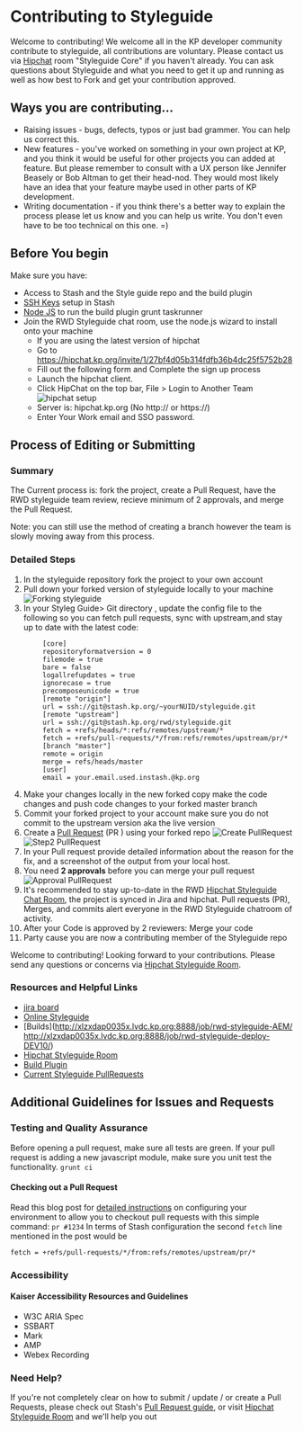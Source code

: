 # Contributing to Styleguide

Welcome to contributing! We welcome all in the KP developer community contribute to styleguide, all contributions are voluntary. Please contact us via [Hipchat](https://hipchat.kp.org/chat/room/19) room "Styleguide Core" if you haven't already. You can ask questions about Styleguide and what you need to get it up and running as well as how best to Fork and get your contribution approved.

## Ways you are contributing...
- Raising issues - bugs, defects, typos or just bad grammer. You can help us correct this.
- New features - you've worked on something in your own project at KP, and you think it would be useful for other projects you can added at feature. But please remember to consult with a UX person like Jennifer Beasely or Bob Altman to get their head-nod. They would most likely have an idea that your feature maybe used in other parts of KP development.
- Writing documentation - if you think there's a better way to explain the process please let us know and you can help us write. You don't even have to be too technical on this one. =)

## Before You begin
Make sure you have:

* Access to Stash and the Style guide repo and the build plugin
* [SSH Keys](https://stash.kp.org/plugins/servlet/ssh/account/keys) setup in Stash
* [Node JS](https://nodejs.org/en/blog/release/v0.10.42/) to run the build plugin grunt taskrunner 
* Join the RWD Styleguide chat room, use the node.js wizard to install onto your machine
	* If you ​are using the latest version of hipchat
	* Go to https://hipchat.kp.org/invite/1/27bf4d05b314fdfb36b4dc25f5752b28
	* Fill out the following form and Complete the sign up process
	* Launch the hipchat client.
	* Click HipChat on the top bar, File > Login to Another Team ![hipchat setup](https://sites.sp.kp.org/teams/dsg/creative/fed/SiteAssets/SitePages/Contributing%20to%20Styleguide/Screen%20Shot%202016-02-19%20at%2011.46.png)
	* Server is: hipchat.kp.org (No http:// or https://)​​
	* Enter Your Work email and SSO password.


## Process of Editing or Submitting

### Summary
The Current process is: fork the project, create a Pull Request, have the RWD styleguide team review, recieve minimum of 2 approvals, and merge the Pull Request.

Note: you can still use the method of creating a branch however the team is slowly moving away from this process.

### Detailed Steps
1. In the styleguide repository fork the project to your own account
2. Pull down your forked version of styleguide locally to your machine
![Forking styleguide](https://sites.sp.kp.org/teams/dsg/creative/fed/SiteAssets/SitePages/Contributing%20to%20Styleguide/Screen%20Shot%202016-02-19%20at%2012.12.46.png)
3. In your Styleg Guide> Git  directory , update the config file to the following so you can fetch pull requests, sync with upstream,and stay up to date with the latest code:
```
		[core]
		repositoryformatversion = 0
		filemode = true
		bare = false
		logallrefupdates = true
		ignorecase = true
		precomposeunicode = true
		[remote "origin"]
		url = ssh://git@stash.kp.org/~yourNUID/styleguide.git
		[remote "upstream"]
		url = ssh://git@stash.kp.org/rwd/styleguide.git
		fetch = +refs/heads/*:refs/remotes/upstream/*
		fetch = +refs/pull-requests/*/from:refs/remotes/upstream/pr/*
		[branch "master"]
		remote = origin
		merge = refs/heads/master
		[user]
		email = your.email.used.instash.@kp.org
```

4. Make your changes locally in the new forked copy make the code changes and push code changes to your forked master branch
5. Commit your forked project to your account make sure you do not commit to the upstream version aka the live version
6. Create a [Pull Request](https://www.atlassian.com/git/tutorials/making-a-pull-request/) (PR ) using your forked repo
![Create PullRequest](https://sites.sp.kp.org/teams/dsg/creative/fed/SiteAssets/SitePages/Contributing%20to%20Styleguide/Screen%20Shot%202016-02-19%20at%2012.19.39%20PM.png)
![Step2 PullRequest](https://sites.sp.kp.org/teams/dsg/creative/fed/SiteAssets/SitePages/Contributing%20to%20Styleguide/Screen%20Shot%202016-02-19%20at%2012.21.38%20PM.png)
7. In your Pull request provide detailed information about the reason for the fix, and a screenshot of the output from your local host.
7. You need <strong> 2 approvals</strong> before you can merge your pull request ![Approval PullRequest](https://sites.sp.kp.org/teams/dsg/creative/fed/SiteAssets/SitePages/Contributing%20to%20Styleguide/Screen%20Shot%202016-03-16%20at%202.40.55%20PM.png)
8. It's recommended to stay up-to-date in the RWD [Hipchat Styleguide Chat Room](https://hipchat.kp.org/chat/room/19), the project is synced in Jira and hipchat.  Pull requests (PR), Merges, and commits alert everyone in the RWD Styleguide ​chatroom of activity.
9. After your Code is approved by 2 reviewers: Merge your code
10. Party cause you are now a contributing member of the Styleguide repo

Welcome to contributing! Looking forward to your contributions. Please send any questions or concerns via [Hipchat Styleguide Room](https://hipchat.kp.org/chat/room/19).


### Resources and Helpful Links
* [jira board](https://jira.kp.org/browse/STYLE)
* [Online Styleguide](http://dev10.kaiserpermanente.org/styleguide)
* [Builds](http://xlzxdap0035x.lvdc.kp.org:8888/job/rwd-styleguide-AEM/
http://xlzxdap0035x.lvdc.kp.org:8888/job/rwd-styleguide-deploy-DEV10/)
* [Hipchat Styleguide Room](https://hipchat.kp.org/chat/room/19)
* [Build Plugin](https://stash.kp.org/projects/RWD/repos/build-plugin/browse)
* [Current Styleguide PullRequests](https://stash.kp.org/projects/RWD/repos/styleguide/pull-requests)


## Additional Guidelines for Issues and Requests

### Testing and Quality Assurance

Before opening a pull request, make sure all tests are green.
If your pull request is adding a new javascript module, make sure you unit test the functionality.
``` grunt ci ```

#### Checking out a Pull Request

Read this blog post for [detailed instructions](http://dev.ghost.org/easy-git-pr-test/) on configuring your environment to allow you to checkout pull requests with this simple command: `pr #1234`
In terms of Stash configuration the second ```fetch``` line mentioned in the post would be 
```
fetch = +refs/pull-requests/*/from:refs/remotes/upstream/pr/*
```

### Accessibility

#### Kaiser Accessibility Resources and Guidelines
* W3C ARIA Spec
* SSBART
* Mark
* AMP
* Webex Recording

### Need Help?

If you're not completely clear on how to submit / update / or create a  Pull Requests, please check out Stash's [Pull Request guide](https://confluence.atlassian.com/display/STASHSOURCE/Using+pull+requests+in+Stash), or visit [Hipchat Styleguide Room](https://hipchat.kp.org/chat/room/19) and we'll help you out

